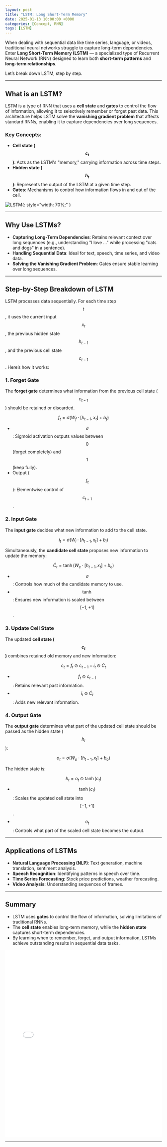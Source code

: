 ```yaml
---
layout: post
title: "LSTM: Long Short-Term Memory"
date: 2025-01-13 10:00:00 +0000
categories: [Concept, RNN]
tags: [LSTM]
---
```

<script src="https://cdn.mathjax.org/mathjax/latest/MathJax.js?config=TeX-AMS-MML_HTMLorMML" type="text/javascript"></script>

When dealing with sequential data like time series, language, or videos, traditional neural networks struggle to capture long-term dependencies. Enter **Long Short-Term Memory (LSTM)** — a specialized type of Recurrent Neural Network (RNN) designed to learn both **short-term patterns** and **long-term relationships**.

Let’s break down LSTM, step by step.

---

## What is an LSTM?

LSTM is a type of RNN that uses a **cell state** and **gates** to control the flow of information, allowing it to selectively remember or forget past data. This architecture helps LSTM solve the **vanishing gradient problem** that affects standard RNNs, enabling it to capture dependencies over long sequences.

### Key Concepts:
- **Cell state ($$c_t$$)**: Acts as the LSTM's "memory," carrying information across time steps.
- **Hidden state ($$h_t$$)**: Represents the output of the LSTM at a given time step.
- **Gates**: Mechanisms to control how information flows in and out of the cell.

![LSTM](articles_img/LSTM/LSTM.png){: style="width: 70%;" }

---

## Why Use LSTMs?
- **Capturing Long-Term Dependencies**: Retains relevant context over long sequences (e.g., understanding "I love ..." while processing "cats and dogs" in a sentence).
- **Handling Sequential Data**: Ideal for text, speech, time series, and video data.
- **Solving the Vanishing Gradient Problem**: Gates ensure stable learning over long sequences.

---

## Step-by-Step Breakdown of LSTM

LSTM processes data sequentially. For each time step $$t$$, it uses the current input $$x_t$$, the previous hidden state $$h_{t-1}$$, and the previous cell state $$c_{t-1}$$. Here’s how it works:

### 1. Forget Gate
The **forget gate** determines what information from the previous cell state ($$c_{t-1}$$) should be retained or discarded.

$$
    f_t = \sigma(W_f \cdot [h_{t-1}, x_t] + b_f)
$$

- $$\sigma$$: Sigmoid activation outputs values between $$0$$ (forget completely) and $$1$$ (keep fully).
- Output ($$f_t$$): Elementwise control of $$c_{t-1}$$.

### 2. Input Gate
The **input gate** decides what new information to add to the cell state.

$$
    i_t = \sigma(W_i \cdot [h_{t-1}, x_t] + b_i)
$$

Simultaneously, the **candidate cell state** proposes new information to update the memory:

$$
    \tilde{C}_t = \tanh(W_c \cdot [h_{t-1}, x_t] + b_c)
$$

- $$\sigma$$: Controls how much of the candidate memory to use.
- $$\tanh$$: Ensures new information is scaled between $$[-1, +1]$$.

### 3. Update Cell State
The updated **cell state ($$c_t$$)** combines retained old memory and new information:

$$
    c_t = f_t \odot c_{t-1} + i_t \odot \tilde{C}_t
$$

- $$f_t \odot c_{t-1}$$: Retains relevant past information.
- $$i_t \odot \tilde{C}_t$$: Adds new relevant information.

### 4. Output Gate
The **output gate** determines what part of the updated cell state should be passed as the hidden state ($$h_t$$):

$$
    o_t = \sigma(W_o \cdot [h_{t-1}, x_t] + b_o)
$$

The hidden state is:

$$
    h_t = o_t \odot \tanh(c_t)
$$

- $$\tanh(c_t)$$: Scales the updated cell state into $$[-1, +1]$$.
- $$o_t$$: Controls what part of the scaled cell state becomes the output.


---

## Applications of LSTMs

- **Natural Language Processing (NLP)**: Text generation, machine translation, sentiment analysis.
- **Speech Recognition**: Identifying patterns in speech over time.
- **Time Series Forecasting**: Stock price predictions, weather forecasting.
- **Video Analysis**: Understanding sequences of frames.

---

## Summary

- LSTM uses **gates** to control the flow of information, solving limitations of traditional RNNs.
- The **cell state** enables long-term memory, while the **hidden state** captures short-term dependencies.
- By learning when to remember, forget, and output information, LSTMs achieve outstanding results in sequential data tasks.

<iframe src="/articles_img/LSTM/LSTM.pdf" style="width:100%; height:600px; border:none;"></iframe>


---

